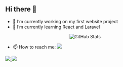 ## Hi there 👋

- 🔭 I’m currently working on my first website project
- 🌱 I’m currently learning React and Laravel

<div align="center">  
  <img src="https://github-readme-stats.vercel.app/api?username=ahmadrizal1st&show_icons=true&bg_color=292929&icon_color=ffffff&text_color=ffffff&title_color=ffffff&hide_border=true" alt="GitHub Stats" />
</div>

- 📫 How to reach me:   <a href="https://www.linkedin.com/in/ahmad-rizal-indo?utm_source=share&utm_campaign=share_via&utm_content=profile&utm_medium=android_app">
  <img src="https://img.shields.io/badge/-LinkedIn-0077b5?style=flat&logo=Linkedin&logoColor=white"/>
</a>

<a href="https://www.facebook.com/share/15GEwuPGZN/">
  <img src="https://img.shields.io/badge/-Facebook-316ff6?style=flat&logo=Facebook&logoColor=white">
</a>

<a href="https://www.instagram.com/dinul.hayat?utm_source=ig_web_button_share_sheet&igsh=MTJzYjcyYzEwMG1veg==">
  <img src="https://img.shields.io/badge/-Instagram-ee2a7b?style=flat&logo=Instagram&logoColor=white">
</a>
